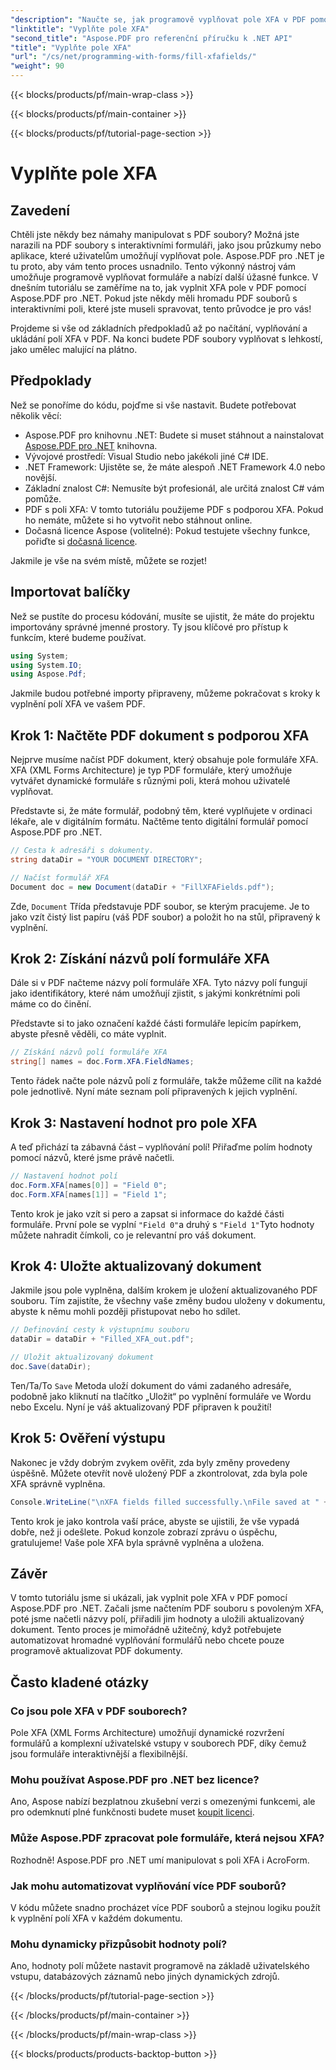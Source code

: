 ```yaml
---
"description": "Naučte se, jak programově vyplňovat pole XFA v PDF pomocí Aspose.PDF pro .NET v tomto podrobném tutoriálu. Objevte jednoduché a výkonné nástroje pro manipulaci s PDF."
"linktitle": "Vyplňte pole XFA"
"second_title": "Aspose.PDF pro referenční příručku k .NET API"
"title": "Vyplňte pole XFA"
"url": "/cs/net/programming-with-forms/fill-xfafields/"
"weight": 90
---
```


{{< blocks/products/pf/main-wrap-class >}}

{{< blocks/products/pf/main-container >}}

{{< blocks/products/pf/tutorial-page-section >}}

# Vyplňte pole XFA

## Zavedení

Chtěli jste někdy bez námahy manipulovat s PDF soubory? Možná jste narazili na PDF soubory s interaktivními formuláři, jako jsou průzkumy nebo aplikace, které uživatelům umožňují vyplňovat pole. Aspose.PDF pro .NET je tu proto, aby vám tento proces usnadnilo. Tento výkonný nástroj vám umožňuje programově vyplňovat formuláře a nabízí další úžasné funkce. V dnešním tutoriálu se zaměříme na to, jak vyplnit XFA pole v PDF pomocí Aspose.PDF pro .NET. Pokud jste někdy měli hromadu PDF souborů s interaktivními poli, které jste museli spravovat, tento průvodce je pro vás!

Projdeme si vše od základních předpokladů až po načítání, vyplňování a ukládání polí XFA v PDF. Na konci budete PDF soubory vyplňovat s lehkostí, jako umělec malující na plátno.

## Předpoklady

Než se ponoříme do kódu, pojďme si vše nastavit. Budete potřebovat několik věcí:

- Aspose.PDF pro knihovnu .NET: Budete si muset stáhnout a nainstalovat [Aspose.PDF pro .NET](https://releases.aspose.com/pdf/net/) knihovna.
- Vývojové prostředí: Visual Studio nebo jakékoli jiné C# IDE.
- .NET Framework: Ujistěte se, že máte alespoň .NET Framework 4.0 nebo novější.
- Základní znalost C#: Nemusíte být profesionál, ale určitá znalost C# vám pomůže.
- PDF s poli XFA: V tomto tutoriálu použijeme PDF s podporou XFA. Pokud ho nemáte, můžete si ho vytvořit nebo stáhnout online.
- Dočasná licence Aspose (volitelné): Pokud testujete všechny funkce, pořiďte si [dočasná licence](https://purchase.aspose.com/temporary-license/).

Jakmile je vše na svém místě, můžete se rozjet!

## Importovat balíčky

Než se pustíte do procesu kódování, musíte se ujistit, že máte do projektu importovány správné jmenné prostory. Ty jsou klíčové pro přístup k funkcím, které budeme používat.

```csharp
using System;
using System.IO;
using Aspose.Pdf;
```

Jakmile budou potřebné importy připraveny, můžeme pokračovat s kroky k vyplnění polí XFA ve vašem PDF.

## Krok 1: Načtěte PDF dokument s podporou XFA

Nejprve musíme načíst PDF dokument, který obsahuje pole formuláře XFA. XFA (XML Forms Architecture) je typ PDF formuláře, který umožňuje vytvářet dynamické formuláře s různými poli, která mohou uživatelé vyplňovat.

Představte si, že máte formulář, podobný těm, které vyplňujete v ordinaci lékaře, ale v digitálním formátu. Načtěme tento digitální formulář pomocí Aspose.PDF pro .NET.

```csharp
// Cesta k adresáři s dokumenty.
string dataDir = "YOUR DOCUMENT DIRECTORY";

// Načíst formulář XFA
Document doc = new Document(dataDir + "FillXFAFields.pdf");
```

Zde, `Document` Třída představuje PDF soubor, se kterým pracujeme. Je to jako vzít čistý list papíru (váš PDF soubor) a položit ho na stůl, připravený k vyplnění.

## Krok 2: Získání názvů polí formuláře XFA

Dále si v PDF načteme názvy polí formuláře XFA. Tyto názvy polí fungují jako identifikátory, které nám umožňují zjistit, s jakými konkrétními poli máme co do činění.

Představte si to jako označení každé části formuláře lepicím papírkem, abyste přesně věděli, co máte vyplnit.

```csharp
// Získání názvů polí formuláře XFA
string[] names = doc.Form.XFA.FieldNames;
```

Tento řádek načte pole názvů polí z formuláře, takže můžeme cílit na každé pole jednotlivě. Nyní máte seznam polí připravených k jejich vyplnění.

## Krok 3: Nastavení hodnot pro pole XFA

A teď přichází ta zábavná část – vyplňování polí! Přiřaďme polím hodnoty pomocí názvů, které jsme právě načetli.

```csharp
// Nastavení hodnot polí
doc.Form.XFA[names[0]] = "Field 0";
doc.Form.XFA[names[1]] = "Field 1";
```

Tento krok je jako vzít si pero a zapsat si informace do každé části formuláře. První pole se vyplní `"Field 0"`a druhý s `"Field 1"`Tyto hodnoty můžete nahradit čímkoli, co je relevantní pro váš dokument.

## Krok 4: Uložte aktualizovaný dokument

Jakmile jsou pole vyplněna, dalším krokem je uložení aktualizovaného PDF souboru. Tím zajistíte, že všechny vaše změny budou uloženy v dokumentu, abyste k němu mohli později přistupovat nebo ho sdílet.

```csharp
// Definování cesty k výstupnímu souboru
dataDir = dataDir + "Filled_XFA_out.pdf";

// Uložit aktualizovaný dokument
doc.Save(dataDir);
```

Ten/Ta/To `Save` Metoda uloží dokument do vámi zadaného adresáře, podobně jako kliknutí na tlačítko „Uložit“ po vyplnění formuláře ve Wordu nebo Excelu. Nyní je váš aktualizovaný PDF připraven k použití!

## Krok 5: Ověření výstupu

Nakonec je vždy dobrým zvykem ověřit, zda byly změny provedeny úspěšně. Můžete otevřít nově uložený PDF a zkontrolovat, zda byla pole XFA správně vyplněna.

```csharp
Console.WriteLine("\nXFA fields filled successfully.\nFile saved at " + dataDir);
```

Tento krok je jako kontrola vaší práce, abyste se ujistili, že vše vypadá dobře, než ji odešlete. Pokud konzole zobrazí zprávu o úspěchu, gratulujeme! Vaše pole XFA byla správně vyplněna a uložena.

## Závěr

V tomto tutoriálu jsme si ukázali, jak vyplnit pole XFA v PDF pomocí Aspose.PDF pro .NET. Začali jsme načtením PDF souboru s povoleným XFA, poté jsme načetli názvy polí, přiřadili jim hodnoty a uložili aktualizovaný dokument. Tento proces je mimořádně užitečný, když potřebujete automatizovat hromadné vyplňování formulářů nebo chcete pouze programově aktualizovat PDF dokumenty.

## Často kladené otázky

### Co jsou pole XFA v PDF souborech?
Pole XFA (XML Forms Architecture) umožňují dynamické rozvržení formulářů a komplexní uživatelské vstupy v souborech PDF, díky čemuž jsou formuláře interaktivnější a flexibilnější.

### Mohu používat Aspose.PDF pro .NET bez licence?
Ano, Aspose nabízí bezplatnou zkušební verzi s omezenými funkcemi, ale pro odemknutí plné funkčnosti budete muset [koupit licenci](https://purchase.aspose.com/buy).

### Může Aspose.PDF zpracovat pole formuláře, která nejsou XFA?
Rozhodně! Aspose.PDF pro .NET umí manipulovat s poli XFA i AcroForm.

### Jak mohu automatizovat vyplňování více PDF souborů?
V kódu můžete snadno procházet více PDF souborů a stejnou logiku použít k vyplnění polí XFA v každém dokumentu.

### Mohu dynamicky přizpůsobit hodnoty polí?
Ano, hodnoty polí můžete nastavit programově na základě uživatelského vstupu, databázových záznamů nebo jiných dynamických zdrojů.

{{< /blocks/products/pf/tutorial-page-section >}}

{{< /blocks/products/pf/main-container >}}

{{< /blocks/products/pf/main-wrap-class >}}

{{< blocks/products/products-backtop-button >}}